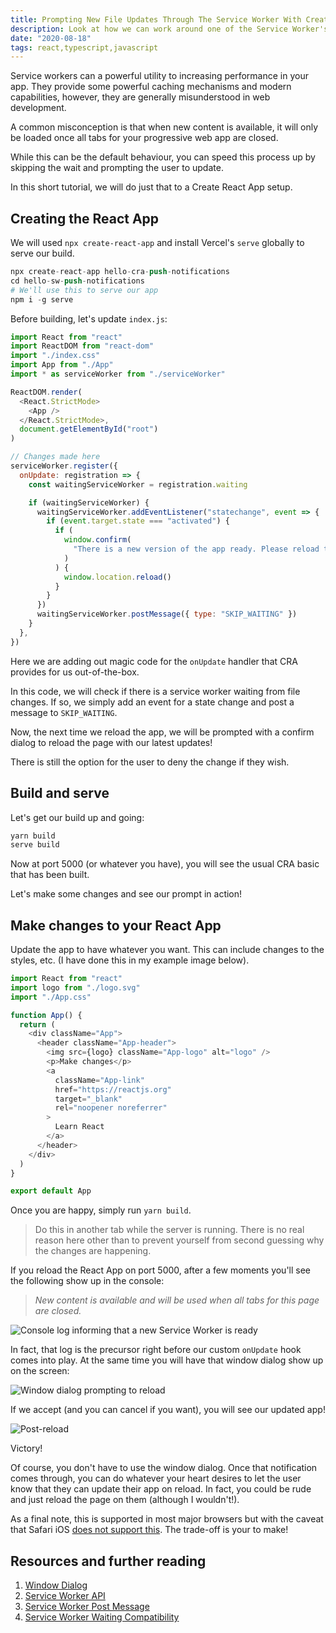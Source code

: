 ```yaml
---
title: Prompting New File Updates Through The Service Worker With Create-React-App
description: Look at how we can work around one of the Service Worker's biggest misunderstanding
date: "2020-08-18"
tags: react,typescript,javascript
---
```


Service workers can a powerful utility to increasing performance in your app. They provide some powerful caching mechanisms and modern capabilities, however, they are generally misunderstood in web development.

A common misconception is that when new content is available, it will only be loaded once all tabs for your progressive web app are closed.

While this can be the default behaviour, you can speed this process up by skipping the wait and prompting the user to update.

In this short tutorial, we will do just that to a Create React App setup.

## Creating the React App

We will used `npx create-react-app` and install Vercel's `serve` globally to serve our build.

```s
npx create-react-app hello-cra-push-notifications
cd hello-sw-push-notifications
# We'll use this to serve our app
npm i -g serve
```

Before building, let's update `index.js`:

```js
import React from "react"
import ReactDOM from "react-dom"
import "./index.css"
import App from "./App"
import * as serviceWorker from "./serviceWorker"

ReactDOM.render(
  <React.StrictMode>
    <App />
  </React.StrictMode>,
  document.getElementById("root")
)

// Changes made here
serviceWorker.register({
  onUpdate: registration => {
    const waitingServiceWorker = registration.waiting

    if (waitingServiceWorker) {
      waitingServiceWorker.addEventListener("statechange", event => {
        if (event.target.state === "activated") {
          if (
            window.confirm(
              "There is a new version of the app ready. Please reload to update."
            )
          ) {
            window.location.reload()
          }
        }
      })
      waitingServiceWorker.postMessage({ type: "SKIP_WAITING" })
    }
  },
})
```

Here we are adding out magic code for the `onUpdate` handler that CRA provides for us out-of-the-box.

In this code, we will check if there is a service worker waiting from file changes. If so, we simply add an event for a state change and post a message to `SKIP_WAITING`.

Now, the next time we reload the app, we will be prompted with a confirm dialog to reload the page with our latest updates!

There is still the option for the user to deny the change if they wish.

## Build and serve

Let's get our build up and going:

```s
yarn build
serve build
```

Now at port 5000 (or whatever you have), you will see the usual CRA basic that has been built.

Let's make some changes and see our prompt in action!

## Make changes to your React App

Update the app to have whatever you want. This can include changes to the styles, etc. (I have done this in my example image below).

```js
import React from "react"
import logo from "./logo.svg"
import "./App.css"

function App() {
  return (
    <div className="App">
      <header className="App-header">
        <img src={logo} className="App-logo" alt="logo" />
        <p>Make changes</p>
        <a
          className="App-link"
          href="https://reactjs.org"
          target="_blank"
          rel="noopener noreferrer"
        >
          Learn React
        </a>
      </header>
    </div>
  )
}

export default App
```

Once you are happy, simply run `yarn build`.

> Do this in another tab while the server is running. There is no real reason here other than to prevent yourself from second guessing why the changes are happening.

If you reload the React App on port 5000, after a few moments you'll see the following show up in the console:

> _New content is available and will be used when all tabs for this page are closed._

![Console log informing that a new Service Worker is ready](../assets/2020-08-18-console-warning.png)

In fact, that log is the precursor right before our custom `onUpdate` hook comes into play. At the same time you will have that window dialog show up on the screen:

![Window dialog prompting to reload](../assets/2020-08-18-prompt-to-reload.png)

If we accept (and you can cancel if you want), you will see our updated app!

![Post-reload](../assets/2020-08-18-reloaded.png)

Victory!

Of course, you don't have to use the window dialog. Once that notification comes through, you can do whatever your heart desires to let the user know that they can update their app on reload. In fact, you could be rude and just reload the page on them (although I wouldn't!).

As a final note, this is supported in most major browsers but with the caveat that Safari iOS [does not support this](https://developer.mozilla.org/en-US/docs/Web/API/ServiceWorkerRegistration/waiting). The trade-off is your to make!

## Resources and further reading

1. [Window Dialog](https://developer.mozilla.org/en-US/docs/Web/API/Window/confirm)
2. [Service Worker API](https://developer.mozilla.org/en-US/docs/Web/API/Service_Worker_API)
3. [Service Worker Post Message](https://googlechrome.github.io/samples/service-worker/post-message/)
4. [Service Worker Waiting Compatibility](https://developer.mozilla.org/en-US/docs/Web/API/ServiceWorkerRegistration/waiting)
